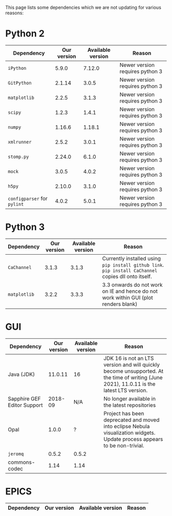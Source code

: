 This page lists some dependencies which we are not updating for various reasons:

# Python 2

| Dependency | Our version | Available version | Reason |
| --- | --- | --- | --- |
| `iPython` | 5.9.0 | 7.12.0 | Newer version requires python 3 |
| `GitPython` | 2.1.14 | 3.0.5 | Newer version requires python 3 |
| `matplotlib` | 2.2.5 | 3.1.3 | Newer version requires python 3 |
| `scipy` | 1.2.3 | 1.4.1 | Newer version requires python 3 |
| `numpy` | 1.16.6 | 1.18.1 | Newer version requires python 3 |
| `xmlrunner` | 2.5.2 | 3.0.1 | Newer version requires python 3 |
| `stomp.py`  | 2.24.0 | 6.1.0 | Newer version requires python 3 |
| `mock`      | 3.0.5  | 4.0.2 | Newer version requires python 3 |
| `h5py`      | 2.10.0 | 3.1.0 | Newer version requires python 3 |
| `configparser` for `pylint` | 4.0.2 | 5.0.1 | Newer version requires python 3 |

# Python 3

| Dependency | Our version | Available version | Reason |
| --- | --- | --- | --- |
| `CaChannel` | 3.1.3 | 3.1.3 | Currently installed using `pip install github link`. `pip install CaChannel` copies dll onto itself. |
| `matplotlib` | 3.2.2 | 3.3.3 | 3.3 onwards do not work on IE and hence do not work within GUI (plot renders blank)  |

# GUI

| Dependency | Our version | Available version | Reason |
| --- | --- | --- | --- |
| Java (JDK) | 11.0.11 | 16 | JDK 16 is not an LTS version and will quickly become unsupported. At the time of writing (June 2021), 11.0.11 is the latest LTS version. |
| Sapphire GEF Editor Support | 2018-09 | N/A | No longer available in the latest repositories |
| Opal| 1.0.0 | ? | Project has been deprecated and moved into eclipse Nebula visualization widgets. Update process appears to be non-trivial. |
| `jeromq` | 0.5.2| 0.5.2 |
|commons-codec | 1.14 | 1.14|

# EPICS

| Dependency | Our version | Available version | Reason |
| --- | --- | --- | --- |
